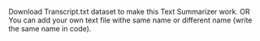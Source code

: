 Download Transcript.txt dataset to make this Text Summarizer work.
OR
You can add your own text file withe same name or different name (write the same name in code).
